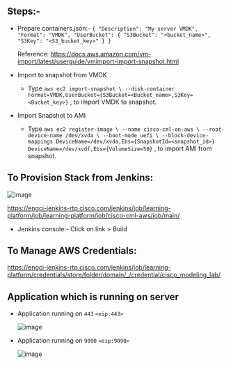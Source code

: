## Steps:-
- Prepare containers.json:-
   `{
    "Description": "My server VMDK",
    "Format": "VMDK",
    "UserBucket": {
        "S3Bucket": "<bucket_name>",
        "S3Key": "<S3_bucket_key>"
    }
}`
  
  Reference: https://docs.aws.amazon.com/vm-import/latest/userguide/vmimport-import-snapshot.html
- Import to snapshot from VMDK
   - Type `aws ec2 import-snapshot \
--disk-container Format=VMDK,UserBucket={S3Bucket=<Bucket_name>,S3Key=<Bucket_key>}` , to import VMDK to snapshot.

- Import Snapshot to AMI
   - Type `aws ec2 register-image \
--name cisco-cml-on-aws \
--root-device-name /dev/xvda \
--boot-mode uefi \
--block-device-mappings DeviceName=/dev/xvda,Ebs={SnapshotId=<snapshot_id>} DeviceName=/dev/xvdf,Ebs={VolumeSize=50}` , to import AMI from snapshot.

## To Provision Stack from Jenkins:
    
   ![image](https://user-images.githubusercontent.com/69294193/207291650-f4f84213-c706-4e50-8ce5-f1cd2f538a7f.png)

  
  https://engci-jenkins-rtp.cisco.com/jenkins/job/learning-platform/job/learning-platform/job/cisco-cml-aws/job/main/
  
  - Jenkins console:-
     Click on link > Build 
## To Manage AWS Credentials:
  https://engci-jenkins-rtp.cisco.com/jenkins/job/learning-platform/credentials/store/folder/domain/_/credential/cisco_modeling_lab/ 

## Application which is running on server

- Application running on `443`
    `<eip:443>`
                  
     ![image](https://user-images.githubusercontent.com/69294193/207246036-3e0df538-0e1c-464a-a8a6-095c66c95177.png)

          
    

- Application running on `9090`
      `<eip:9090>`
 
    ![image](https://user-images.githubusercontent.com/69294193/207246424-60823eb0-6bb3-46ec-905e-ef170e41c5d0.png)
